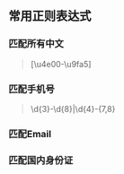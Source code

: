 ## 常用正则表达式

### 匹配所有中文

> [\u4e00-\u9fa5]

### 匹配手机号

> \d{3}-\d{8}|\d{4}-\{7,8}

### 匹配Email


### 匹配国内身份证
